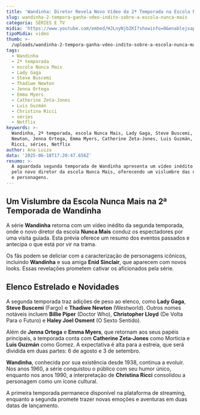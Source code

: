```yaml
---
title: 'Wandinha: Diretor Revela Novo Vídeo da 2ª Temporada na Escola Nunca Mais'
slug: wandinha-2-tempora-ganha-vdeo-indito-sobre-a-escola-nunca-mais
categoria: SÉRIES E TV
midia: 'https://www.youtube.com/embed/HJLnyNjbZKI?showinfo=0&enablejsapi=1'
tipoMidia: video
thumb: >-
  /uploads/wandinha-2-tempora-ganha-vdeo-indito-sobre-a-escola-nunca-mais-thumb.jpg
tags:
  - Wandinha
  - 2ª temporada
  - escola Nunca Mais
  - Lady Gaga
  - Steve Buscemi
  - Thadiwe Newton
  - Jenna Ortega
  - Emma Myers
  - Catherine Zeta-Jones
  - Luis Guzmán
  - Christina Ricci
  - séries
  - Netflix
keywords: >-
  Wandinha, 2ª temporada, escola Nunca Mais, Lady Gaga, Steve Buscemi, Thadiwe
  Newton, Jenna Ortega, Emma Myers, Catherine Zeta-Jones, Luis Guzmán, Christina
  Ricci, séries, Netflix
author: Ana Luiza
data: '2025-06-18T17:20:47.656Z'
resumo: >-
  A aguardada segunda temporada de Wandinha apresenta um vídeo inédito guiado
  pelo novo diretor da escola Nunca Mais, oferecendo um vislumbre das novidades
  e personagens.
---
```


## Um Vislumbre da Escola Nunca Mais na 2ª Temporada de Wandinha

A série **Wandinha** retorna com um vídeo inédito da segunda temporada, onde o novo diretor da escola **Nunca Mais** conduz os espectadores por uma visita guiada. Esta prévia oferece um resumo dos eventos passados e antecipa o que está por vir na trama.

Os fãs podem se deliciar com a caracterização de personagens icônicos, incluindo **Wandinha** e sua amiga **Enid Sinclair**, que aparecem com novos looks. Essas revelações prometem cativar os aficionados pela série.

## Elenco Estrelado e Novidades

A segunda temporada traz adições de peso ao elenco, como **Lady Gaga**, **Steve Buscemi** (Fargo) e **Thadiwe Newton** (Westworld). Outros nomes notáveis incluem **Billie Piper** (Doctor Who), **Christopher Lloyd** (De Volta Para o Futuro) e **Haley Joel Osment** (O Sexto Sentido).

Além de **Jenna Ortega** e **Emma Myers**, que retornam aos seus papéis principais, a temporada conta com **Catherine Zeta-Jones** como Morticia e **Luis Guzmán** como Gomez. A expectativa é alta para a estreia, que será dividida em duas partes: 6 de agosto e 3 de setembro.

**Wandinha**, conhecida por sua existência desde 1938, continua a evoluir. Nos anos 1960, a série conquistou o público com seu humor único, enquanto nos anos 1990, a interpretação de **Christina Ricci** consolidou a personagem como um ícone cultural.

A primeira temporada permanece disponível na plataforma de streaming, enquanto a segunda promete trazer novas emoções e aventuras em duas datas de lançamento.

